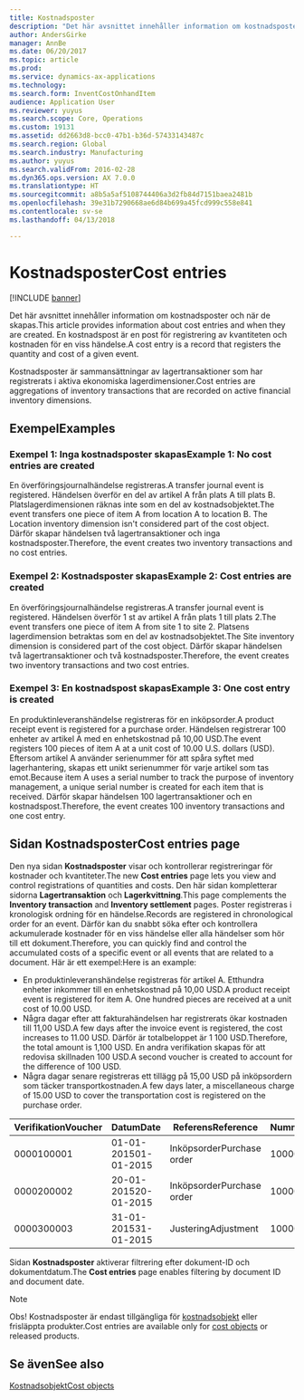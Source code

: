 ```yaml
---
title: Kostnadsposter
description: "Det här avsnittet innehåller information om kostnadsposter och när de skapas. En kostnadspost är en post för registrering av kvantiteten och kostnaden för en viss händelse."
author: AndersGirke
manager: AnnBe
ms.date: 06/20/2017
ms.topic: article
ms.prod: 
ms.service: dynamics-ax-applications
ms.technology: 
ms.search.form: InventCostOnhandItem
audience: Application User
ms.reviewer: yuyus
ms.search.scope: Core, Operations
ms.custom: 19131
ms.assetid: dd2663d8-bcc0-47b1-b36d-57433143487c
ms.search.region: Global
ms.search.industry: Manufacturing
ms.author: yuyus
ms.search.validFrom: 2016-02-28
ms.dyn365.ops.version: AX 7.0.0
ms.translationtype: HT
ms.sourcegitcommit: a8b5a5af5108744406a3d2fb84d7151baea2481b
ms.openlocfilehash: 39e31b7290668ae6d84b699a45fcd999c558e841
ms.contentlocale: sv-se
ms.lasthandoff: 04/13/2018

---
```


# <a name="cost-entries"></a><span data-ttu-id="37136-104">Kostnadsposter</span><span class="sxs-lookup"><span data-stu-id="37136-104">Cost entries</span></span>

[!INCLUDE [banner](../includes/banner.md)]

<span data-ttu-id="37136-105">Det här avsnittet innehåller information om kostnadsposter och när de skapas.</span><span class="sxs-lookup"><span data-stu-id="37136-105">This article provides information about cost entries and when they are created.</span></span> <span data-ttu-id="37136-106">En kostnadspost är en post för registrering av kvantiteten och kostnaden för en viss händelse.</span><span class="sxs-lookup"><span data-stu-id="37136-106">A cost entry is a record that registers the quantity and cost of a given event.</span></span>

<span data-ttu-id="37136-107">Kostnadsposter är sammansättningar av lagertransaktioner som har registrerats i aktiva ekonomiska lagerdimensioner.</span><span class="sxs-lookup"><span data-stu-id="37136-107">Cost entries are aggregations of inventory transactions that are recorded on active financial inventory dimensions.</span></span>

## <a name="examples"></a><span data-ttu-id="37136-108">Exempel</span><span class="sxs-lookup"><span data-stu-id="37136-108">Examples</span></span>
### <a name="example-1-no-cost-entries-are-created"></a><span data-ttu-id="37136-109">Exempel 1: Inga kostnadsposter skapas</span><span class="sxs-lookup"><span data-stu-id="37136-109">Example 1: No cost entries are created</span></span>

<span data-ttu-id="37136-110">En överföringsjournalhändelse registreras.</span><span class="sxs-lookup"><span data-stu-id="37136-110">A transfer journal event is registered.</span></span> <span data-ttu-id="37136-111">Händelsen överför en del av artikel A från plats A till plats B. Platslagerdimensionen räknas inte som en del av kostnadsobjektet.</span><span class="sxs-lookup"><span data-stu-id="37136-111">The event transfers one piece of item A from location A to location B. The Location inventory dimension isn't considered part of the cost object.</span></span> <span data-ttu-id="37136-112">Därför skapar händelsen två lagertransaktioner och inga kostnadsposter.</span><span class="sxs-lookup"><span data-stu-id="37136-112">Therefore, the event creates two inventory transactions and no cost entries.</span></span>

### <a name="example-2-cost-entries-are-created"></a><span data-ttu-id="37136-113">Exempel 2: Kostnadsposter skapas</span><span class="sxs-lookup"><span data-stu-id="37136-113">Example 2: Cost entries are created</span></span>

<span data-ttu-id="37136-114">En överföringsjournalhändelse registreras.</span><span class="sxs-lookup"><span data-stu-id="37136-114">A transfer journal event is registered.</span></span> <span data-ttu-id="37136-115">Händelsen överför 1 st av artikel A från plats 1 till plats 2.</span><span class="sxs-lookup"><span data-stu-id="37136-115">The event transfers one piece of item A from site 1 to site 2.</span></span> <span data-ttu-id="37136-116">Platsens lagerdimension betraktas som en del av kostnadsobjektet.</span><span class="sxs-lookup"><span data-stu-id="37136-116">The Site inventory dimension is considered part of the cost object.</span></span> <span data-ttu-id="37136-117">Därför skapar händelsen två lagertransaktioner och två kostnadsposter.</span><span class="sxs-lookup"><span data-stu-id="37136-117">Therefore, the event creates two inventory transactions and two cost entries.</span></span>

### <a name="example-3-one-cost-entry-is-created"></a><span data-ttu-id="37136-118">Exempel 3: En kostnadspost skapas</span><span class="sxs-lookup"><span data-stu-id="37136-118">Example 3: One cost entry is created</span></span>

<span data-ttu-id="37136-119">En produktinleveranshändelse registreras för en inköpsorder.</span><span class="sxs-lookup"><span data-stu-id="37136-119">A product receipt event is registered for a purchase order.</span></span> <span data-ttu-id="37136-120">Händelsen registrerar 100 enheter av artikel A med en enhetskostnad på 10,00 USD.</span><span class="sxs-lookup"><span data-stu-id="37136-120">The event registers 100 pieces of item A at a unit cost of 10.00 U.S. dollars (USD).</span></span> <span data-ttu-id="37136-121">Eftersom artikel A använder serienummer för att spåra syftet med lagerhantering, skapas ett unikt serienummer för varje artikel som tas emot.</span><span class="sxs-lookup"><span data-stu-id="37136-121">Because item A uses a serial number to track the purpose of inventory management, a unique serial number is created for each item that is received.</span></span> <span data-ttu-id="37136-122">Därför skapar händelsen 100 lagertransaktioner och en kostnadspost.</span><span class="sxs-lookup"><span data-stu-id="37136-122">Therefore, the event creates 100 inventory transactions and one cost entry.</span></span>

## <a name="cost-entries-page"></a><span data-ttu-id="37136-123">Sidan Kostnadsposter</span><span class="sxs-lookup"><span data-stu-id="37136-123">Cost entries page</span></span>
<span data-ttu-id="37136-124">Den nya sidan **Kostnadsposter** visar och kontrollerar registreringar för kostnader och kvantiteter.</span><span class="sxs-lookup"><span data-stu-id="37136-124">The new **Cost entries** page lets you view and control registrations of quantities and costs.</span></span> <span data-ttu-id="37136-125">Den här sidan kompletterar sidorna **Lagertransaktion** och **Lagerkvittning**.</span><span class="sxs-lookup"><span data-stu-id="37136-125">This page complements the **Inventory transaction** and **Inventory settlement** pages.</span></span> <span data-ttu-id="37136-126">Poster registreras i kronologisk ordning för en händelse.</span><span class="sxs-lookup"><span data-stu-id="37136-126">Records are registered in chronological order for an event.</span></span> <span data-ttu-id="37136-127">Därför kan du snabbt söka efter och kontrollera ackumulerade kostnader för en viss händelse eller alla händelser som hör till ett dokument.</span><span class="sxs-lookup"><span data-stu-id="37136-127">Therefore, you can quickly find and control the accumulated costs of a specific event or all events that are related to a document.</span></span> <span data-ttu-id="37136-128">Här är ett exempel:</span><span class="sxs-lookup"><span data-stu-id="37136-128">Here is an example:</span></span>

-   <span data-ttu-id="37136-129">En produktinleveranshändelse registreras för artikel A. Etthundra enheter inkommer till en enhetskostnad på 10,00 USD.</span><span class="sxs-lookup"><span data-stu-id="37136-129">A product receipt event is registered for item A. One hundred pieces are received at a unit cost of 10.00 USD.</span></span>
-   <span data-ttu-id="37136-130">Några dagar efter att fakturahändelsen har registrerats ökar kostnaden till 11,00 USD.</span><span class="sxs-lookup"><span data-stu-id="37136-130">A few days after the invoice event is registered, the cost increases to 11.00 USD.</span></span> <span data-ttu-id="37136-131">Därför är totalbeloppet är 1 100 USD.</span><span class="sxs-lookup"><span data-stu-id="37136-131">Therefore, the total amount is 1,100 USD.</span></span> <span data-ttu-id="37136-132">En andra verifikation skapas för att redovisa skillnaden 100 USD.</span><span class="sxs-lookup"><span data-stu-id="37136-132">A second voucher is created to account for the difference of 100 USD.</span></span>
-   <span data-ttu-id="37136-133">Några dagar senare registreras ett tillägg på 15,00 USD på inköpsordern som täcker transportkostnaden.</span><span class="sxs-lookup"><span data-stu-id="37136-133">A few days later, a miscellaneous charge of 15.00 USD to cover the transportation cost is registered on the purchase order.</span></span>

| <span data-ttu-id="37136-134">Verifikation</span><span class="sxs-lookup"><span data-stu-id="37136-134">Voucher</span></span> | <span data-ttu-id="37136-135">Datum</span><span class="sxs-lookup"><span data-stu-id="37136-135">Date</span></span>       | <span data-ttu-id="37136-136">Referens</span><span class="sxs-lookup"><span data-stu-id="37136-136">Reference</span></span>      | <span data-ttu-id="37136-137">Nummer</span><span class="sxs-lookup"><span data-stu-id="37136-137">Number</span></span> | <span data-ttu-id="37136-138">Parti-ID</span><span class="sxs-lookup"><span data-stu-id="37136-138">Lot ID</span></span>  | <span data-ttu-id="37136-139">Kvantitet</span><span class="sxs-lookup"><span data-stu-id="37136-139">Quantity</span></span> | <span data-ttu-id="37136-140">Belopp</span><span class="sxs-lookup"><span data-stu-id="37136-140">Amount</span></span>  |
|---------|------------|----------------|--------|---------|---------------|----|
| <span data-ttu-id="37136-141">00001</span><span class="sxs-lookup"><span data-stu-id="37136-141">00001</span></span>   | <span data-ttu-id="37136-142">01-01-2015</span><span class="sxs-lookup"><span data-stu-id="37136-142">01-01-2015</span></span> | <span data-ttu-id="37136-143">Inköpsorder</span><span class="sxs-lookup"><span data-stu-id="37136-143">Purchase order</span></span> | <span data-ttu-id="37136-144">100001</span><span class="sxs-lookup"><span data-stu-id="37136-144">100001</span></span> | <span data-ttu-id="37136-145">0000101</span><span class="sxs-lookup"><span data-stu-id="37136-145">0000101</span></span> | <span data-ttu-id="37136-146">100,00</span><span class="sxs-lookup"><span data-stu-id="37136-146">100.00</span></span>   | <span data-ttu-id="37136-147">1000,00</span><span class="sxs-lookup"><span data-stu-id="37136-147">1000.00</span></span> |
| <span data-ttu-id="37136-148">00002</span><span class="sxs-lookup"><span data-stu-id="37136-148">00002</span></span>   | <span data-ttu-id="37136-149">20-01-2015</span><span class="sxs-lookup"><span data-stu-id="37136-149">20-01-2015</span></span> | <span data-ttu-id="37136-150">Inköpsorder</span><span class="sxs-lookup"><span data-stu-id="37136-150">Purchase order</span></span> | <span data-ttu-id="37136-151">100001</span><span class="sxs-lookup"><span data-stu-id="37136-151">100001</span></span> | <span data-ttu-id="37136-152">0000101</span><span class="sxs-lookup"><span data-stu-id="37136-152">0000101</span></span> |          | <span data-ttu-id="37136-153">100,00</span><span class="sxs-lookup"><span data-stu-id="37136-153">100.00</span></span>  |
| <span data-ttu-id="37136-154">00003</span><span class="sxs-lookup"><span data-stu-id="37136-154">00003</span></span>   | <span data-ttu-id="37136-155">31-01-2015</span><span class="sxs-lookup"><span data-stu-id="37136-155">31-01-2015</span></span> | <span data-ttu-id="37136-156">Justering</span><span class="sxs-lookup"><span data-stu-id="37136-156">Adjustment</span></span>     | <span data-ttu-id="37136-157">100001</span><span class="sxs-lookup"><span data-stu-id="37136-157">100001</span></span> | <span data-ttu-id="37136-158">0000101</span><span class="sxs-lookup"><span data-stu-id="37136-158">0000101</span></span> |          | <span data-ttu-id="37136-159">15,00</span><span class="sxs-lookup"><span data-stu-id="37136-159">15.00</span></span>   |

<span data-ttu-id="37136-160">Sidan **Kostnadsposter** aktiverar filtrering efter dokument-ID och dokumentdatum.</span><span class="sxs-lookup"><span data-stu-id="37136-160">The **Cost entries** page enables filtering by document ID and document date.</span></span> 

> [!NOTE]
> <span data-ttu-id="37136-161">Obs! Kostnadsposter är endast tillgängliga för [kostnadsobjekt](cost-object.md) eller frisläppta produkter.</span><span class="sxs-lookup"><span data-stu-id="37136-161">Cost entries are available only for [cost objects](cost-object.md) or released products.</span></span>

<a name="see-also"></a><span data-ttu-id="37136-162">Se även</span><span class="sxs-lookup"><span data-stu-id="37136-162">See also</span></span>
--------

[<span data-ttu-id="37136-163">Kostnadsobjekt</span><span class="sxs-lookup"><span data-stu-id="37136-163">Cost objects</span></span>](cost-object.md)




